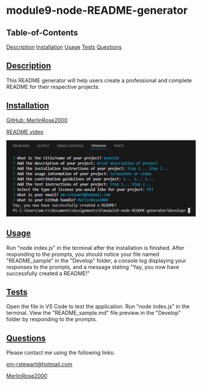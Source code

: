 # module9-node-README-generator
  
  ## Table-of-Contents

  [Description](#description)
  [Installation](#installation)
  [Usage](#usage)
  [Tests](#tests)
  [Questions](#questions)
  
  ## [Description](#table-of-contents)

  This README generator will help users create a professional and complete README for their respective projects.

  ## [Installation](#table-of-contents)

  [GitHub: MerlinRose2000](https://github.com/MerlinRose2000/module9-node-README-generator)

  [README video](https://drive.google.com/file/d/1pWSfDf96EnShMrf4VpzsRC-LesV1ji93/view)

  ![README sample](Develop/utils/examples/README_sample.png)

  ## [Usage](#table-of-contents)

  Run "node index.js" in the terminal after the installation is finished. After responding to the prompts, you should notice your file named "README_sample" in the "Develop" folder, a console log displaying your responses to the prompts, and a message stating "Yay, you now have successfully created a README!"

  ## [Tests](#table-of-contents)

  Open the file in VS Code to test the application. Run "node index.js" in the terminal. View the "README_sample.md" file preview in the "Develop" folder by responding to the prompts.

  ## [Questions](#table-of-contents)

  Please contact me using the following links:

  [em-rstewart@hotmail.com](mailto:em-rstewart@hotmail.com)

  [MerlinRose2000](https://github.com/MerlinRose2000)
